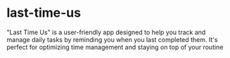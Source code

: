 # last-time-us
"Last Time Us" is a user-friendly app designed to help you track and manage daily tasks by reminding you when you last completed them. It's perfect for optimizing time management and staying on top of your routine
